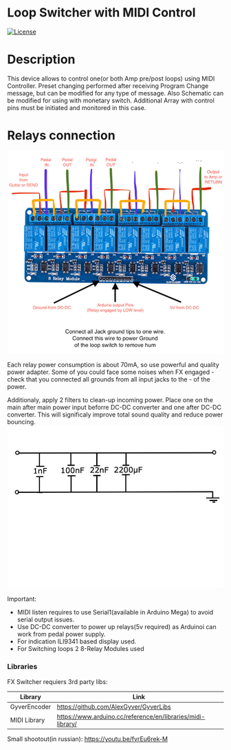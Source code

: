 # Loop Switcher with MIDI Control

[![License](https://upload.wikimedia.org/wikipedia/commons/8/86/GPL_v3_Blue_Badge.svg)](LICENSE.md)

# Description

This device allows to control one(or both Amp pre/post loops) using MIDI Controller. 
Preset changing performed after receiving Program Change message, but can be modified for any type of message.
Also Schematic can be modified for using with monetary switch. Additional Array with control pins must be initiated and monitored in this case.

# Relays connection

![N|Solid](relays.jpg)

Each relay power consumption is about 70mA, so use powerful and quality power adapter. Some of you could face some noises when FX engaged - check that you connected all grounds from all input jacks to the - of the power.

Additionaly, apply 2 filters to clean-up incoming power. Place one on the main after main power input beforre DC-DC converter and one after DC-DC converter. This will significaly improve total sound quality and reduce power bouncing.
![N|Solid](filter.jpg)

Important:

  - MIDI listen requires to use Serial1(available in Arduino Mega) to avoid serial output issues. 
  - Use DC-DC converter to power up relays(5v required) as Arduinoi can work from pedal power supply.
  - For indication ILI9341 based display used.
  - For Switching loops 2 8-Relay Modules used
  

### Libraries

FX Switcher requiers 3rd party libs:

| Library | Link |
| ------ | ------ |
| GyverEncoder | https://github.com/AlexGyver/GyverLibs |
| MIDI Library | https://www.arduino.cc/reference/en/libraries/midi-library/ |

                                                          






Small shootout(in russian): https://youtu.be/fvrEu6rek-M
